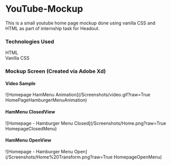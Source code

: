 # YouTube-Mockup
This is a small youtube home page mockup done using vanilla CSS and HTML as part of internship task for Headout.  

### Technologies Used  
   HTML  
   Vanilla CSS  
   
### Mockup Screen (Created via Adobe Xd)
#### Video Sample
![Homepage HamMenu Animation](/Screenshots/video.gif?raw=True HomePageHamburgerMenuAnimation)
#### HamMenu ClosedView
![Homepage - Hamburger Menu Closed](/Screenshots/Home.png?raw=True HomepageClosedMenu)  
#### HamMenu OpenView
![Homepage - Hamburger Menu Open](/Screenshots/Home%20Transform.png?raw=True HomepageOpenMenu)
